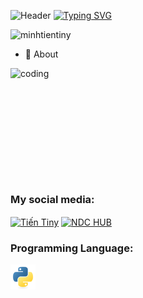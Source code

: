 
![Header](////)
<a href="https://git.io/typing-svg"><img src="https://readme-typing-svg.demolab.com?font=Fira+Code&size=30&pause=1000&random=true&width=600&height=100&lines=Hello+World+!;i'm+Le+Chi+Thien.;I'm+Tools+Coder.;I'm+From+Viet+Nam+!" alt="Typing SVG" /></a><p align="left"> <img src="https://komarev.com/ghpvc/?username=minhtientiny&label=Profile%20views&color=0e75b6&style=flat" alt="minhtientiny" /> </p>
- 📖 About
<img align="right" alt="coding" height="200" width="600" src="https://pfps.gg/assets/banners/1996-zero-two.gif">
<h3 align="left">My social media:</h3>
<p align="left">
<a href="https://www.youtube.com/channel/UCG65x2Qh3nW01MMivi8ErGQ" target="blank"><img align="center" src="https://raw.githubusercontent.com/rahuldkjain/github-profile-readme-generator/master/src/images/icons/Social/youtube.svg" alt="Tiến Tiny" height="30" width="40" /></a>
<a href="https://discord.gg/pSz3umsvQv" target="blank"><img align="center" src="https://raw.githubusercontent.com/rahuldkjain/github-profile-readme-generator/master/src/images/icons/Social/discord.svg" alt="NDC HUB" height="30" width="40" /></a>
</p>
<h3 align="left">Programming Language:</h3>
</a> <a href="https://www.python.org" target="_blank" rel="noreferrer"> <img src="https://raw.githubusercontent.com/devicons/devicon/master/icons/python/python-original.svg" alt="python" width="40" height="40"/> 
